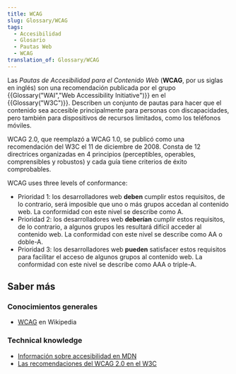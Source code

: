 ```yaml
---
title: WCAG
slug: Glossary/WCAG
tags:
  - Accesibilidad
  - Glosario
  - Pautas Web
  - WCAG
translation_of: Glossary/WCAG
---
```


Las _Pautas de Accesibilidad para el Contenido Web_ (**WCAG**, por us siglas en inglés) son una recomendación publicada por el grupo {{Glossary("WAI","Web Accessibility Initiative")}} en el {{Glossary("W3C")}}. Describen un conjunto de pautas para hacer que el contenido sea accesible principalmente para personas con discapacidades, pero también para dispositivos de recursos limitados, como los teléfonos móviles.

WCAG 2.0, que reemplazó a WCAG 1.0, se publicó como una recomendación del W3C el 11 de diciembre de 2008. Consta de 12 directrices organizadas en 4 principios (perceptibles, operables, comprensibles y robustos) y cada guía tiene criterios de éxito comprobables.

WCAG uses three levels of conformance:

- Prioridad 1: los desarrolladores web **deben** cumplir estos requisitos, de lo contrario, será imposible que uno o más grupos accedan al contenido web. La conformidad con este nivel se describe como A.
- Prioridad 2: los desarrolladores web **deberían** cumplir estos requisitos, de lo contrario, a algunos grupos les resultará difícil acceder al contenido web. La conformidad con este nivel se describe como AA o doble-A.
- Prioridad 3: los desarrolladores web **pueden** satisfacer estos requisitos para facilitar el acceso de algunos grupos al contenido web. La conformidad con este nivel se describe como AAA o triple-A.

## Saber más

### Conocimientos generales

- [WCAG](https://es.wikipedia.org/wiki/Web_Content_Accessibility_Guidelines) en Wikipedia

### Technical knowledge

- [Información sobre accesibilidad en MDN](/es/docs/Web/Accessibility/Information_for_Web_authors)
- [Las recomendaciones del WCAG 2.0 en el W3C](http://www.w3.org/TR/WCAG20/)
